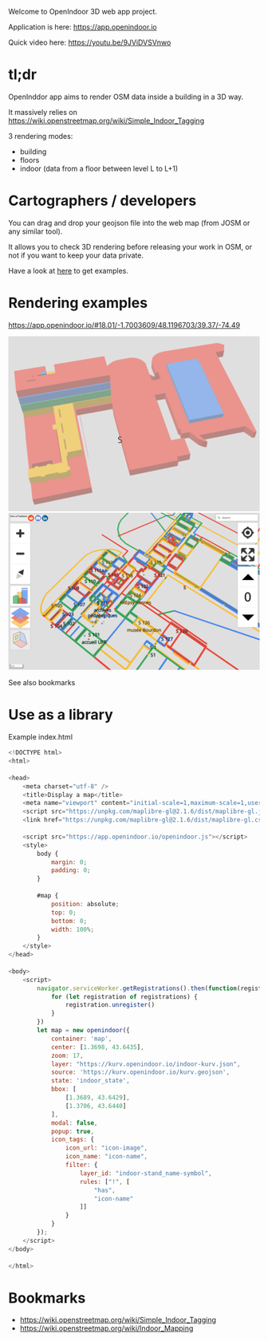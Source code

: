 Welcome to OpenIndoor 3D web app project.

Application is here:
https://app.openindoor.io

Quick video here: https://youtu.be/9JViDVSVnwo
# tl;dr

OpenInddor app aims to render OSM data inside a building in a 3D way.

It massively relies on https://wiki.openstreetmap.org/wiki/Simple_Indoor_Tagging

3 rendering modes:

* building
* floors
* indoor (data from a floor between level L to L+1)

# Cartographers / developers

You can drag and drop your geojson file into the web map (from JOSM or any similar tool).

It allows you to check 3D rendering before releasing your work in OSM, or not if you want to keep your data private.

Have a look at [here](EXAMPLES.md) to get examples.

# Rendering examples

https://app.openindoor.io/#18.01/-1.7003609/48.1196703/39.37/-74.49

![Alt text](examples/img/S_floors.png?raw=true "Building S - Floors view")
![Alt text](examples/img/S_indoor.png?raw=true "Building S - Level 0 - Indoor view")

See also bookmarks

# Use as a library

Example index.html

```js
<!DOCTYPE html>
<html>

<head>
    <meta charset="utf-8" />
    <title>Display a map</title>
    <meta name="viewport" content="initial-scale=1,maximum-scale=1,user-scalable=no" />
    <script src="https://unpkg.com/maplibre-gl@2.1.6/dist/maplibre-gl.js"></script>
    <link href="https://unpkg.com/maplibre-gl@2.1.6/dist/maplibre-gl.css" rel="stylesheet" />

    <script src="https://app.openindoor.io/openindoor.js"></script>
    <style>
        body {
            margin: 0;
            padding: 0;
        }
        
        #map {
            position: absolute;
            top: 0;
            bottom: 0;
            width: 100%;
        }
    </style>
</head>

<body>
    <script>
        navigator.serviceWorker.getRegistrations().then(function(registrations) {
            for (let registration of registrations) {
                registration.unregister()
            }
        })
        let map = new openindoor({
            container: 'map',
            center: [1.3698, 43.6435],
            zoom: 17,
            layer: "https://kurv.openindoor.io/indoor-kurv.json",
            source: 'https://kurv.openindoor.io/kurv.geojson',
            state: 'indoor_state',
            bbox: [
                [1.3689, 43.6429],
                [1.3706, 43.6440]
            ],
            modal: false,
            popup: true,
            icon_tags: {
                icon_url: "icon-image",
                icon_name: "icon-name",
                filter: {
                    layer_id: "indoor-stand_name-symbol",
                    rules: ["!", [
                        "has",
                        "icon-name"
                    ]]
                }
            }
        });
    </script>
</body>

</html>
```

# Bookmarks

* https://wiki.openstreetmap.org/wiki/Simple_Indoor_Tagging
* https://wiki.openstreetmap.org/wiki/Indoor_Mapping